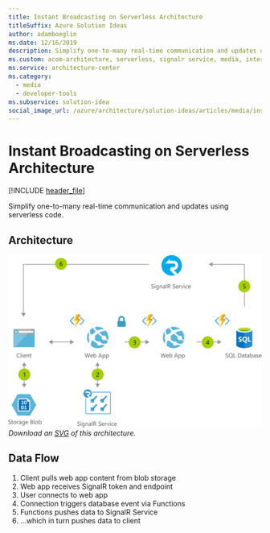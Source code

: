 ```yaml
---
title: Instant Broadcasting on Serverless Architecture
titleSuffix: Azure Solution Ideas
author: adamboeglin
ms.date: 12/16/2019
description: Simplify one-to-many real-time communication and updates using serverless code
ms.custom: acom-architecture, serverless, signalr service, media, interactive-diagram, 'https://azure.microsoft.com/solutions/architecture/instant-broadcasting-on-serverless-architecture/'
ms.service: architecture-center
ms.category:
  - media
  - developer-tools
ms.subservice: solution-idea
social_image_url: /azure/architecture/solution-ideas/articles/media/instant-broadcasting-on-serverless-architecture.png
---
```


# Instant Broadcasting on Serverless Architecture

[!INCLUDE [header_file](../header.md)]

Simplify one-to-many real-time communication and updates using serverless code.

## Architecture

![Architecture Diagram](../media/instant-broadcasting-on-serverless-architecture.png)
*Download an [SVG](../media/instant-broadcasting-on-serverless-architecture.svg) of this architecture.*

## Data Flow

1. Client pulls web app content from blob storage
1. Web app receives SignalR token and endpoint
1. User connects to web app
1. Connection triggers database event via Functions
1. Functions pushes data to SignalR Service
1. …which in turn pushes data to client
